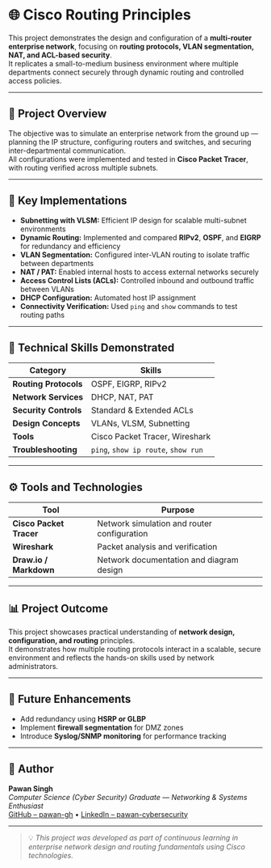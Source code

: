 # 🌐 Cisco Routing Principles

This project demonstrates the design and configuration of a **multi-router enterprise network**, focusing on **routing protocols, VLAN segmentation, NAT, and ACL-based security**.  
It replicates a small-to-medium business environment where multiple departments connect securely through dynamic routing and controlled access policies.

---

## 🧩 Project Overview

The objective was to simulate an enterprise network from the ground up — planning the IP structure, configuring routers and switches, and securing inter-departmental communication.  
All configurations were implemented and tested in **Cisco Packet Tracer**, with routing verified across multiple subnets.

---

## 🧱 Key Implementations

- **Subnetting with VLSM:** Efficient IP design for scalable multi-subnet environments  
- **Dynamic Routing:** Implemented and compared **RIPv2**, **OSPF**, and **EIGRP** for redundancy and efficiency  
- **VLAN Segmentation:** Configured inter-VLAN routing to isolate traffic between departments  
- **NAT / PAT:** Enabled internal hosts to access external networks securely  
- **Access Control Lists (ACLs):** Controlled inbound and outbound traffic between VLANs  
- **DHCP Configuration:** Automated host IP assignment  
- **Connectivity Verification:** Used `ping` and `show` commands to test routing paths  

---

## 🧠 Technical Skills Demonstrated

| Category | Skills |
|-----------|--------|
| **Routing Protocols** | OSPF, EIGRP, RIPv2 |
| **Network Services** | DHCP, NAT, PAT |
| **Security Controls** | Standard & Extended ACLs |
| **Design Concepts** | VLANs, VLSM, Subnetting |
| **Tools** | Cisco Packet Tracer, Wireshark |
| **Troubleshooting** | `ping`, `show ip route`, `show run` |

---

## ⚙️ Tools and Technologies

| Tool | Purpose |
|------|----------|
| **Cisco Packet Tracer** | Network simulation and router configuration |
| **Wireshark** | Packet analysis and verification |
| **Draw.io / Markdown** | Network documentation and diagram design |

---

## 📊 Project Outcome

This project showcases practical understanding of **network design, configuration, and routing** principles.  
It demonstrates how multiple routing protocols interact in a scalable, secure environment and reflects the hands-on skills used by network administrators.

---

## 🚀 Future Enhancements

- Add redundancy using **HSRP or GLBP**  
- Implement **firewall segmentation** for DMZ zones  
- Introduce **Syslog/SNMP monitoring** for performance tracking  

---

## 👤 Author

**Pawan Singh**  
*Computer Science (Cyber Security) Graduate — Networking & Systems Enthusiast*  
[GitHub – pawan-gh](https://github.com/pawan-gh) • [LinkedIn – pawan-cybersecurity](https://linkedin.com/in/pawan-cybersecurity)

---

> 💡 *This project was developed as part of continuous learning in enterprise network design and routing fundamentals using Cisco technologies.*
